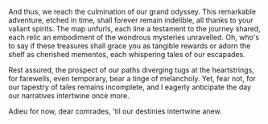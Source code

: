 And thus, we reach the culmination of our grand odyssey. This remarkable adventure, etched in time, shall forever remain indelible, all thanks to your valiant spirits. The map unfurls, each line a testament to the journey shared, each relic an embodiment of the wondrous mysteries unravelled. Oh, who's to say if these treasures shall grace you as tangible rewards or adorn the shelf as cherished mementos, each whispering tales of our escapades.

Rest assured, the prospect of our paths diverging tugs at the heartstrings, for farewells, even temporary, bear a tinge of melancholy. Yet, fear not, for our tapestry of tales remains incomplete, and I eagerly anticipate the day our narratives intertwine once more.

Adieu for now, dear comrades, 'til our destinies intertwine anew.
